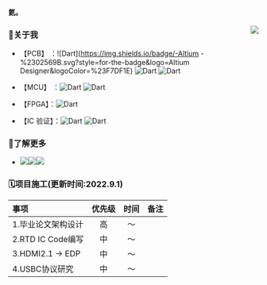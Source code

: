 #### 氦。
<img src="https://github-readme-stats.vercel.app/api?username=simonire&show_icons=true&count_private=true&hide_rank=true&include_all_commits=true" align="right">




### 👋关于我 

+ 【PCB】 ：![Dart](https://img.shields.io/badge/-Altium -%2302569B.svg?style=for-the-badge&logo=Altium Designer&logoColor=%23F7DF1E) 
![Dart](https://img.shields.io/badge/-LCEDA_Pro-ff69b4?style=for-the-badge&logo=Jameson&logoColor=white) 
![Dart](https://img.shields.io/badge/-Cadence_SPB-yellow?style=for-the-badge&logo=Allegro&logoColor=white)

+ 【MCU】 ：![Dart](https://img.shields.io/badge/-C-%2300ADD8.svg?style=for-the-badge&logo=c&logoColor=%23F7DF1E) ![Dart](https://img.shields.io/badge/-Python-orange?style=for-the-badge&logo=python&logoColor=white)

+ 【FPGA】：![Dart](https://img.shields.io/badge/-Verilog-blue?style=for-the-badge&logo=velog&logoColor=white)

+ 【IC 验证】：![Dart](https://img.shields.io/badge/-System_Verilog-blueviolet?style=for-the-badge&logo=Simkl&logoColor=white) ![Dart](https://img.shields.io/badge/-UVM-success?style=for-the-badge&logo=Udemy&logoColor=white)

  

### 🔗了解更多
+ <a href="https://oshwhub.com/lemon_wifi"><img src="https://img.shields.io/badge/-OSHWHub | 立创开源平台-9cf?style-flat--square&logo=Hexo&logoColor=white"></a><a href="www.simonire.com"><img src="https://img.shields.io/badge/-website URL | 主页-blueviolet?style-flat--square&logo=Weblate&logoColor=white"></a><a href="mailto:simonire@qq.com"><img src="https://img.shields.io/badge/-Email | 邮箱-orange?style-flat--square&logo=Gmail&logoColor=white"></a>



### 🗓项目施工(更新时间:2022.9.1)
|事项|优先级|时间|备注|
|:----|:----:|:----:|:----:|
|1.毕业论文架构设计|高|～||
|2.RTD IC Code编写|中|～||
|3.HDMI2.1 -> EDP|中|～||
|4.USBC协议研究 |中|～||


[|1.CAN控制器流片验证|高|～||]:<>

[|5.DP转MIPI SCH绘制|中|～||]:<>

[|1.2K mipi屏]:<>
[|2.乐视mipi屏]:<>
[|3.4.41墨水屏建模]:<>
